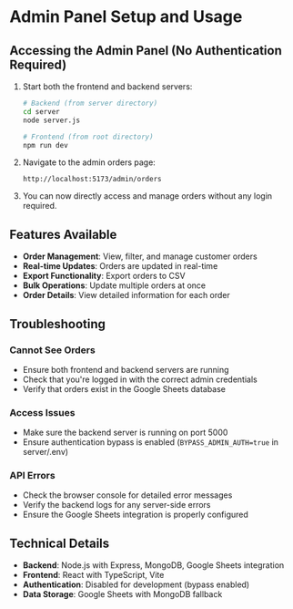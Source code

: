 # Admin Panel Setup and Usage

## Accessing the Admin Panel (No Authentication Required)

1. Start both the frontend and backend servers:
   ```bash
   # Backend (from server directory)
   cd server
   node server.js

   # Frontend (from root directory)
   npm run dev
   ```

2. Navigate to the admin orders page:
   ```
   http://localhost:5173/admin/orders
   ```

3. You can now directly access and manage orders without any login required.

## Features Available

- **Order Management**: View, filter, and manage customer orders
- **Real-time Updates**: Orders are updated in real-time
- **Export Functionality**: Export orders to CSV
- **Bulk Operations**: Update multiple orders at once
- **Order Details**: View detailed information for each order

## Troubleshooting

### Cannot See Orders
- Ensure both frontend and backend servers are running
- Check that you're logged in with the correct admin credentials
- Verify that orders exist in the Google Sheets database

### Access Issues
- Make sure the backend server is running on port 5000
- Ensure authentication bypass is enabled (`BYPASS_ADMIN_AUTH=true` in server/.env)

### API Errors
- Check the browser console for detailed error messages
- Verify the backend logs for any server-side errors
- Ensure the Google Sheets integration is properly configured

## Technical Details

- **Backend**: Node.js with Express, MongoDB, Google Sheets integration
- **Frontend**: React with TypeScript, Vite
- **Authentication**: Disabled for development (bypass enabled)
- **Data Storage**: Google Sheets with MongoDB fallback